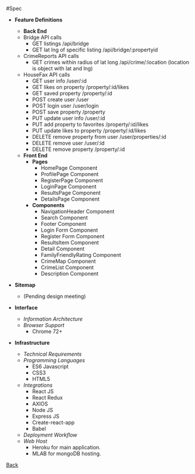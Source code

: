 #Spec
- **Feature Definitions**
    - __Back End__
    - Bridge API calls
        - GET listings /api/bridge
        - GET lat lng of specific listing /api/bridge/:propertyid
    - CrimeReports API calls
        - GET crimes within radius of lat long /api/crime/:location (location is object with lat and lng)
    - HouseFax API calls
        - GET user info /user/:id
        - GET likes on property /property/:id/likes
        - GET saved property /property/:id
        - POST create user /user
        - POST login user /user/login
        - POST save property /property
        - PUT update user info /user/:id
        - PUT add property to favorites /property/:id/likes
        - PUT update likes to property /property/:id/likes
        - DELETE remove property from user /user/properties/:id
        - DELETE remove user /user/:id
        - DELETE remove property /property/:id
    - __Front End__ 
        - __Pages__
            - HomePage Component
            - ProfilePage Component
            - RegisterPage Component
            - LoginPage Component
            - ResultsPage Component
            - DetailsPage Component
        - __Components__
            - NavigationHeader Component
            - Search Component
            - Footer Component
            - Login Form Component
            - Register Form Component
            - ResultsItem Component
            - Detail Component
            - FamilyFriendlyRating Component
            - CrimeMap Component
            - CrimeList Component
            - Description Component
        
- **Sitemap**
    - (Pending design meeting)
- **Interface**
    - _Information Architecture_
    - _Browser Support_
        - Chrome 72+
- **Infrastructure**
    - _Technical Requirements_
    - _Programming Languages_
        - ES6 Javascript
        - CSS3
        - HTML5
    - _Integrations_
        - React JS
        - React Redux
        - AXIOS
        - Node JS
        - Express JS
        - Create-react-app
        - Babel
    - _Deployment Workflow_
    - _Web Host_
        - Heroku for main application.
        - MLAB for mongoDB hosting.

[Back](readme.md)
